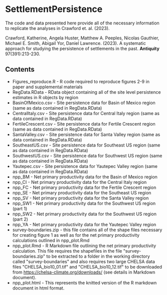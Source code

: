 # SettlementPersistence

The code and data presented here provide all of the necessary information to replicate the analyses in Crawford et. al. (2023).

Crawford, Katherine, Angela Huster, Matthew A. Peeples, Nicolas Gauthier, Michael E. Smith, Abigail Yor, Daniel Lawrence. (2023).
A systematic approach for studying the persistence of settlements in the past. **Antiquity** 97(391):213-230.

## Contents

* Figures_reproduce.R - R code required to reproduce figures 2-9 in paper and supplemental materials
* RegData.RData - RData object containing all of the site level persistence estimates in R objects by region
* BasinOfMexico.csv - Site persistence data for Basin of Mexico region (same as data contained in RegData.RData)
* CentralItaly.csv - Site persistence data for Central Italy region (same as data contained in RegData.RData)
* FertileCrescent.csv - Site persistence data for Fertile Crescent region (same as data contained in RegData.RData)
* SantaValley.csv - Site persistence data for Santa Valley region (same as data contained in RegData.RData)
* SoutheastUS.csv - Site persistence data for Southeast US region (same as data contained in RegData.RData)
* SouthwestUS.csv - Site persistence data for Southwest US region (same as data contained in RegData.RData)
* Yautepec.csv - Site persistence data for Yautepec Valley region (same as data contained in RegData.RData)
* npp_BM - Net primary productivity data for the Basin of Mexico region
* npp_CI - Net primary productivity data for the Central Italy region
* npp_FC - Net primary productivity data for the Fertile Crescent region
* npp_SE - Net primary productivity data for the Southeast US region
* npp_SV - Net primary productivity data for the Santa Valley region
* npp_SW1 - Net primary productivity data for the Southwest US region (part 1)
* npp_SW2 - Net primary productivity data for the Southwest US region (part 2)
* npp_YA - Net primary productivity data for the Yautepec Valley region
* survey-boundaries.zip - this file contains all of the shape files necessary for creating figure 1 as well as for the net primary productivity calculations outlined in npp_plot.Rmd
* npp_plot.Rmd - R Markdown file outlining the net primary productivity calculation. This file requires the shapefiles in the file "survey-boundaries.zip" to be extracted to a folder in the working directory called "survey-boundaries" and also requires two large CHELSA data files "CHELSA_bio10_01.tif" and "CHELSA_bio10_12.tif" to be downloaded from https://chelsa-climate.org/downloads/ (see details in Markdown document).
* npp_plot.html - This represents the knitted version of the R markdown document in html format.
